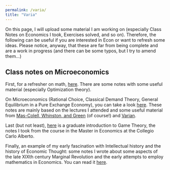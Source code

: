 ```yaml
---
permalink: /varia/
title: "Varia"
---
```

On this page, I will upload some material I am working on (especially Class Notes on Economics I took, Exercises solved, and so on). Therefore, the following can be useful if you are interested in Econ or want to refresh some ideas. Please notice, anyway, that these are far from being complete and are a work in progress (and there can be some typos, but I try to amend them...)

## Class notes on Microeconomics

First, for a refresher on math, [here](/files/MathEcon.pdf). There are some notes with some useful material (especially Optimization theory). 

On Microeconomics (Rational Choice, Classical Demand Theory, General Equilibrium in a Pure Exchange Economy), you can take a look [here](/files/NotesMicroeconomics.pdf). These notes are mainly based on the lectures I attended and some useful material from [Mas-Colell, Whinston, and Green](https://www.amazon.it/Microeconomic-Theory-Andreu-Mas-Colell/dp/0195102681) (of course!) and [Varian](https://www.amazon.com/Microeconomic-Analysis-Third-Hal-Varian/dp/0393957357).

Last (but not least), [here](files/NotesGT.pdf) is a graduate introduction to Game Theory, the notes I took from the course in the Master in Economics at the Collegio Carlo Alberto.

Finally, an example of my early fascination with Intellectual history and the history of Economic Thought: some notes I wrote about some aspects of the late XIXth century Marginal Revolution and the early attempts to employ mathematics in Economics. You can read it [here](
/files/MarginalRevolution,EconomicEquilibriumandMathematicalEconomics.pdf).
